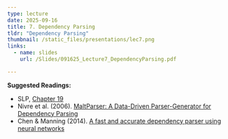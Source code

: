 ```yaml
---
type: lecture
date: 2025-09-16
title: 7. Dependency Parsing 
tldr: "Dependency Parsing"
thumbnail: /static_files/presentations/lec7.png
links:
  - name: slides
    url: /Slides/091625_Lecture7_DependencyParsing.pdf

---
```

**Suggested Readings:**
- SLP, <a href="https://web.stanford.edu/~jurafsky/slp3/19.pdf" target="_blank" rel="noopener noreferrer">Chapter 19</a>
- Nivre et al. (2006). <a href="http://lrec-conf.org/proceedings/lrec2006/pdf/162_pdf" target="_blank" rel="noopener noreferrer">MaltParser: A Data-Driven Parser-Generator for Dependency Parsing</a>
- Chen & Manning (2014). <a href="https://aclanthology.org/D14-1082.pdf" target="_blank" rel="noopener noreferrer">A fast and accurate dependency parser using neural networks</a>
